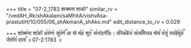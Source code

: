 +++
title = "07-2_1783 शाक्मना शाको"
similar_rv = "/vedAH_Rk/shAkalam/saMhitA/vishvAsa-prastutiH/10/055/06_shAkmanA_shAko.md"
edit_distance_to_rv = 0.029

+++
शा꣡क्म꣢ना शा꣣को꣡ अ꣢रु꣣णः꣡ सु꣢प꣣र्ण꣢꣫ आ यो म꣣हः꣡ शूरः꣢꣯ स꣣ना꣡दनी꣢꣯डः। य꣢च्चि꣣के꣡त꣢ स꣣त्य꣢꣫मित्तन्न मोघं꣣ व꣡सु꣢ स्पा꣣र्ह꣢मु꣣तं꣢꣫ जेतो꣣त꣡ दाता꣢꣯ ॥ 07-2:1783 ॥

<div class="js_include " url="/vedAH_Rk/shAkalam/saMhitA/vishvAsa-prastutiH/10/055/06_shAkmanA_shAko.md"  newLevelForH1="2" title="विश्वास-शाकल-प्रस्तुतिः"  > </div>